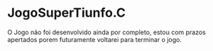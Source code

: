 # JogoSuperTiunfo.C
O Jogo não foi desenvolvido ainda por completo, estou com prazos apertados porem futuramente voltarei para terminar o jogo.
